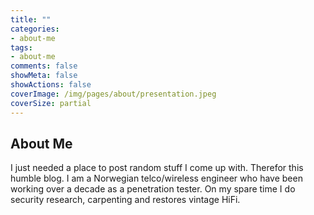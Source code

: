 ```yaml
---
title: ""
categories:
- about-me
tags:
- about-me
comments: false
showMeta: false
showActions: false
coverImage: /img/pages/about/presentation.jpeg
coverSize: partial
---
```

## About Me

I just needed a place to post random stuff I come up with. Therefor this humble blog.
I am a Norwegian telco/wireless engineer who have been working over a decade as a penetration tester. On my spare time I do security research, carpenting and restores vintage HiFi.
